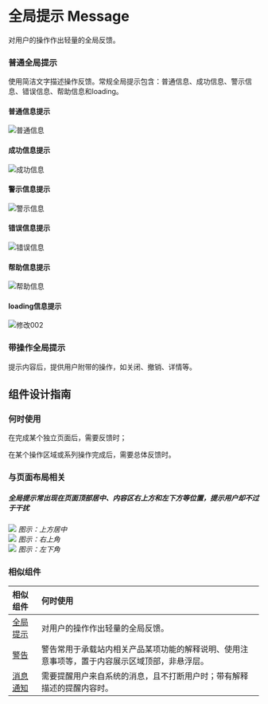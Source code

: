 # 全局提示 Message
对用户的操作作出轻量的全局反馈。




### 普通全局提示
使用简洁文字描述操作反馈。常规全局提示包含：普通信息、成功信息、警示信息、错误信息、帮助信息和loading。

#### 普通信息提示
![普通信息](https://tdesign.gtimg.com/site/design/images/普通信息.jpg)

#### 成功信息提示
![成功信息](https://tdesign.gtimg.com/site/design/images/成功信息.jpg)

#### 警示信息提示
![警示信息](https://tdesign.gtimg.com/site/design/images/警示信息.jpg)

#### 错误信息提示
![错误信息](https://tdesign.gtimg.com/site/design/images/错误信息.jpg)

#### 帮助信息提示
![帮助信息](https://tdesign.gtimg.com/site/design/images/帮助信息.jpg)

#### loading信息提示
![修改002](https://tdesign.gtimg.com/site/design/images/修改002.png)



### 带操作全局提示
提示内容后，提供用户附带的操作，如关闭、撤销、详情等。



## 组件设计指南


### 何时使用

在完成某个独立页面后，需要反馈时；

在某个操作区域或系列操作完成后，需要总体反馈时。


### 与页面布局相关

##### 全局提示常出现在页面顶部居中、内容区右上方和左下方等位置，提示用户却不过于干扰

<div class="legend">
  <div class="item">
  <img src="https://oteam-tdesign-1258344706.cos.ap-guangzhou.myqcloud.com/site/design/message-1.png"/>
    <em>图示：上方居中</em>
  </div>

  <div class="item">
   <img src="https://oteam-tdesign-1258344706.cos.ap-guangzhou.myqcloud.com/site/design/message-2.png"/>
    <em>图示：右上角</em>
  </div>

  <div class="item">
  <img src="https://oteam-tdesign-1258344706.cos.ap-guangzhou.myqcloud.com/site/design/message-3.png"/>
    <em>图示：左下角</em>
  </div>
</div>

### 相似组件

| 相似组件             | 何时使用                                                     |
| :------------------- | :----------------------------------------------------------- |
| [全局提示](./message)| 对用户的操作作出轻量的全局反馈。 |
| [警告](./Alert)  | 警告常用于承载站内相关产品某项功能的解释说明、使用注意事项等，置于内容展示区域顶部，非悬浮层。 |
| [消息通知](./Notification) | 需要提醒用户来自系统的消息，且不打断用户时；带有解释描述的提醒内容时。 |


